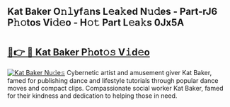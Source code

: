 ## Kat Baker O𝚗𝚕yf𝚊ns L𝚎a𝚔ed N𝚞𝚍es - Part-rJ6 P𝚑𝚘tos Vi𝚍𝚎o - H𝚘𝚝 Part L𝚎a𝚔s 0Jx5A

# <h2><a href="http://kf8nra1.oniu.top/?m=Kat+Baker">🔗👉 🔴 Kat Baker P𝚑ot𝚘𝚜 V𝚒d𝚎o</a></h2>

[![Kat Baker Nu𝚍e𝚜](https://i.imgur.com/0qMVB7G.gif)](http://kf8nra1.oniu.top/?m=Kat+Baker)
Cybernetic artist and amusement giver Kat Baker, famed for publishing dance and lifestyle tutorials through popular dance moves and compact clips. Compassionate social worker Kat Baker, famed for their kindness and dedication to helping those in need.  
